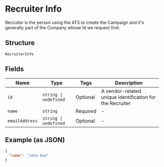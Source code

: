 
# Recruiter Info

Recruiter is the person using the ATS to create the Campaign and it's generally part of the Company whose Id
we request first.

## Structure

`RecruiterInfo`

## Fields

| Name | Type | Tags | Description |
|  --- | --- | --- | --- |
| `id` | `string \| undefined` | Optional | A vendor-related unique identification for the Recruiter |
| `name` | `string` | Required | - |
| `emailAddress` | `string \| undefined` | Optional | - |

## Example (as JSON)

```json
{
  "name": "John Doe"
}
```

